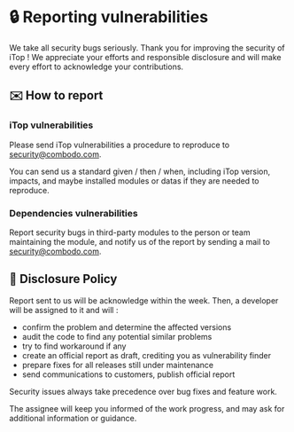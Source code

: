 # 🔒 Reporting vulnerabilities

We take all security bugs seriously. Thank you for improving the security of iTop ! We appreciate your efforts and
responsible disclosure and will make every effort to acknowledge your contributions.


## ✉️ How to report

### iTop vulnerabilities
Please send iTop vulnerabilities a procedure to reproduce to security@combodo.com.

You can send us a standard given / then / when, including iTop version, impacts, and maybe installed modules or datas if they are needed to reproduce.

### Dependencies vulnerabilities
Report security bugs in third-party modules to the person or team maintaining the module, and notify us of the report by sending a mail to security@combodo.com.



## 📆 Disclosure Policy

Report sent to us will be acknowledge within the week. Then, a developer will be assigned to it and will :

* confirm the problem and determine the affected versions
* audit the code to find any potential similar problems
* try to find workaround if any
* create an official report as draft, crediting you as vulnerability finder
* prepare fixes for all releases still under maintenance
* send communications to customers, publish official report

Security issues always take precedence over bug fixes and feature work.

The assignee will keep you informed of the work progress, and may ask for additional information or guidance.
